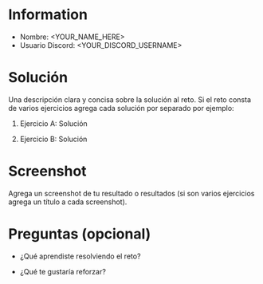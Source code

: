 # Information

- Nombre: <YOUR_NAME_HERE>
- Usuario Discord: <YOUR_DISCORD_USERNAME>

# Solución

Una descripción clara y concisa sobre la solución al reto.
Si el reto consta de varios ejercicios agrega cada solución por separado por ejemplo:

1. Ejercicio A: Solución

2. Ejercicio B: Solución

# Screenshot

Agrega un screenshot de tu resultado o resultados (si son varios ejercicios agrega un título a cada screenshot).

# Preguntas (opcional)

- ¿Qué aprendiste resolviendo el reto?

- ¿Qué te gustaría reforzar?
